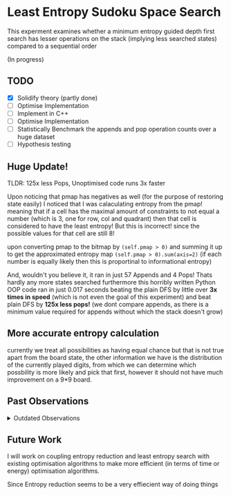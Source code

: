 # Least Entropy Sudoku Space Search

This experment examines whether a minimum entropy guided depth first search has lesser operations on the stack (implying less searched states)
compared to a sequential order

(In progress)

## TODO

- [x] Solidify theory (partly done)
- [ ] Optimise Implementation
- [ ] Implement in C++
- [ ] Optimise Implementation
- [ ] Statistically Benchmark the appends and pop operation counts over a huge dataset
- [ ] Hypothesis testing

## Huge Update!

TLDR: 125x less Pops, Unoptimised code runs 3x faster

Upon noticing that pmap has negatives as well (for the purpose of restoring state easily)
I noticed that I was calaculating entropy from the pmap! meaning that if a cell has the maximal
amount of constraints to not equal a number (which is 3, one for row, col and quadrant)
then that cell is considered to have the least entropy! But this is incorrect! since the possible
values for that cell are still 8!

upon converting pmap to the bitmap by `(self.pmap > 0)` and summing it up to get the approximated entropy map
`(self.pmap > 0).sum(axis=2)` (if each number is equally likely then this is proportinal to informational entropy)

And, wouldn't you believe it, it ran in just 57 Appends and 4 Pops! Thats hardly any more states searched
furthermore this horribly written Python OOP code ran in just 0.017 seconds beating the plain DFS by little over **3x times in speed**
(which is not even the goal of this experiment) and beat plain DFS by **125x less pops!** (we dont compare appends, as there is a minimum value
required for appends without which the stack doesn't grow)

## More accurate entropy calculation
currently we treat all possibilities as having equal chance but that is not
true apart from the board state, the other information we have is the distribution
of the currently played digits, from which we can determine which possbility is
more likely and pick that first, however it should not have much improvement on a
9*9 board.

## Past Observations

<details>
<summary>Outdated Observations</summary>
(Warning: Unoptimised results) **OUTDATED**

Least Entropy DFS was 8.6 times **slower** than normal dfs on test_expert puzzle

The append and pop operations were 4 times greater on Least Entropy method.

This doesn't say the variant is bad. Since it's just one test run's results,
but it cant beat DFS in the thing it was supposed to be beat it in and hence
I am gonna procrastinate this as this doesn't seem very promising.
Perhaps I have an implementation or theoritical issue.

The normal DFS version unoptimised ran in 0.071 seconds which is a good time for python OOP
considering that Z3 took 0.05 seconds to solve the same puzzle (although Z3 isn't a specialised
sudoku solver, it sets a benchmark for now)
</details>

## Future Work

I will work on coupling entropy reduction and least entropy search
with existing optimisation algorithms to make more efficient (in terms of
time or energy) optimisation algorithms.

Since Entropy reduction seems to be a very effiecient way of doing things